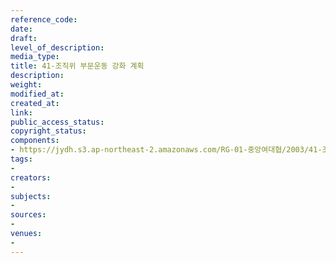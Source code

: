 ```yaml
---
reference_code: 
date: 
draft: 
level_of_description: 
media_type: 
title: 41-조직위 부문운동 강화 계획
description: 
weight: 
modified_at: 
created_at: 
link: 
public_access_status: 
copyright_status: 
components:
- https://jydh.s3.ap-northeast-2.amazonaws.com/RG-01-중앙여대협/2003/41-조직위+부문운동+강화+계획.pdf
tags:
- 
creators:
- 
subjects:
- 
sources:
- 
venues:
- 
---
```

